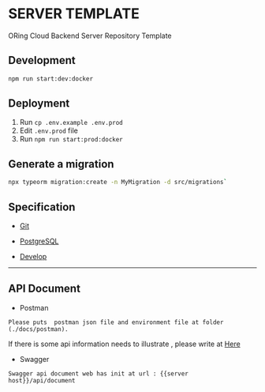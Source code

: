 # SERVER TEMPLATE

ORing Cloud Backend Server Repository Template

## Development

```sh
npm run start:dev:docker
```

## Deployment

1. Run `cp .env.example .env.prod`
2. Edit `.env.prod` file
3. Run `npm run start:prod:docker`

## Generate a migration

```sh
npx typeorm migration:create -n MyMigration -d src/migrations`
```

## Specification

- [Git](./docs/specification/git.md)

- [PostgreSQL](./docs/specification/postgres.md)

- [Develop](./docs/specification/develop.md)
---
## API Document
- Postman
 ```
 Please puts  postman json file and environment file at folder (./docs/postman).
 ```
 If there is some api information needs to illustrate , please write at 
 [Here](./docs/postman/postman.md)
- Swagger
```
Swagger api document web has init at url : {{server host}}/api/document
```